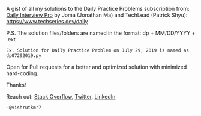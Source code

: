 A gist of all my solutions to the Daily Practice Problems subscription from: [Daily Interview Pro](https://www.techseries.dev/) by Joma (Jonathan Ma) and TechLead (Patrick Shyu): https://www.techseries.dev/daily

P.S. The solution files/folders are named in the format: dp + MM/DD/YYYY + .ext

    Ex. Solution for Daily Practice Problem on July 29, 2019 is named as dp07292019.py

Open for Pull requests for a better and optimized solution with minimized hard-coding.

Thanks!

Reach out: [Stack Overflow](https://stackoverflow.com/users/8020018/vishrut-jha), [Twitter](https://www.twitter.com/vishrutkmr7), [LinkedIn](https://www.linkedin.com/in/vishrutkmr7)

    -@vishrutkmr7
